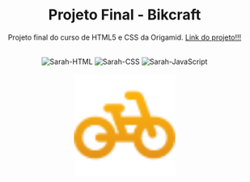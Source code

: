 ## <h1 align="center">Projeto Final - Bikcraft</h1>
<p align="center">Projeto final do curso de HTML5 e CSS da Origamid. 
  <a href="https://sarahprando.github.io/exercicios-origamid/bikcraft/home.html" target="_blank"> Link do projeto!!!</a></p>

<div style="display: inline_block" align="center"><br>
  <img alt="Sarah-HTML" src="https://img.shields.io/badge/HTML-239120?style=for-the-badge&logo=html5&logoColor=white">
  <img alt="Sarah-CSS" src="https://img.shields.io/badge/CSS3-1572B6?style=for-the-badge&logo=css3&logoColor=white">
  <img alt="Sarah-JavaScript" src="https://img.shields.io/badge/JavaScript-323330?style=for-the-badge&logo=javascript&logoColor=F7DF1E">
</div>

<div style="display: inline_block" align="center"><br>
  <img height="200" width="200" src="assents/img/favicon.svg">
</div>
